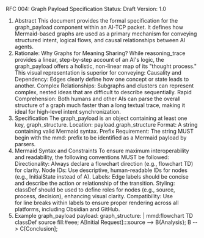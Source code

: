 RFC 004: Graph Payload Specification
Status: Draft
Version: 1.0
1. Abstract
This document provides the formal specification for the graph_payload component within an AI-TCP packet. It defines how Mermaid-based graphs are used as a primary mechanism for conveying structured intent, logical flows, and causal relationships between AI agents.
2. Rationale: Why Graphs for Meaning Sharing?
While reasoning_trace provides a linear, step-by-step account of an AI's logic, the graph_payload offers a holistic, non-linear map of its "thought process." This visual representation is superior for conveying:
Causality and Dependency: Edges clearly define how one concept or state leads to another.
Complex Relationships: Subgraphs and clusters can represent complex, nested ideas that are difficult to describe sequentially.
Rapid Comprehension: Both humans and other AIs can parse the overall structure of a graph much faster than a long textual trace, making it ideal for high-level intent synchronization.
3. Specification
The graph_payload is an object containing at least one key, graph_structure.
Location: payload.graph_structure
Format: A string containing valid Mermaid syntax.
Prefix Requirement: The string MUST begin with the mmd: prefix to be identified as a Mermaid payload by parsers.
4. Mermaid Syntax and Constraints
To ensure maximum interoperability and readability, the following conventions MUST be followed:
Directionality: Always declare a flowchart direction (e.g., flowchart TD) for clarity.
Node IDs: Use descriptive, human-readable IDs for nodes (e.g., InitialState instead of A).
Labels: Edge labels should be concise and describe the action or relationship of the transition.
Styling: classDef should be used to define roles for nodes (e.g., source, process, decision), enhancing visual clarity.
Compatibility: Use <br> for line breaks within labels to ensure proper rendering across all platforms, including Obsidian and GitHub.
5. Example graph_payload
payload:
  graph_structure: |
    mmd:flowchart TD
        classDef source fill:#eee;
        A[Initial Request]:::source --> B{Analysis};
        B --> C[Conclusion];
